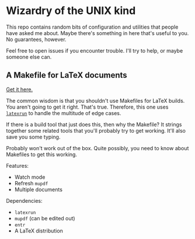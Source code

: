 # Wizardry of the UNIX kind

This repo contains random bits of configuration and utilities that people have
asked me about. Maybe there's something in here that's useful to you. No
guarantees, however.

Feel free to open issues if you encounter trouble. I'll try to help, or maybe
someone else can.

## A Makefile for LaTeX documents

[Get it here.][latex-makefile]

The common wisdom is that you shouldn't use Makefiles for LaTeX builds. You
aren't going to get it right. That's true. Therefore, this one uses
[`latexrun`][latexrun] to handle the multitude of edge cases.

If there is a build tool that just does this, then why the Makefile? It strings
together some related tools that you'll probably try to get working. It'll also
save you some typing.

Probably won't work out of the box. Quite possibly, you need to know about
Makefiles to get this working.

Features:

 - Watch mode
 - Refresh `mupdf`
 - Multiple documents

Dependencies:

 - `latexrun`
 - `mupdf` (can be edited out)
 - `entr`
 - A LaTeX distribution

 [latexrun]:https://github.com/aclements/latexrun
 [latex-makefile]:./latex-makefile/Makefile
